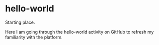 # hello-world
Starting place.

Here I am going through the hello-world activity on GitHub to refresh my familiarity with the platform.
